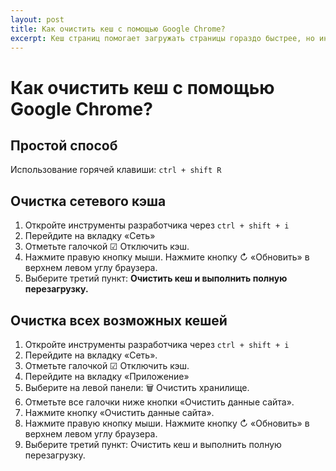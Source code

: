 ```yaml
---
layout: post
title: Как очистить кеш с помощью Google Chrome?
excerpt: Кеш страниц помогает загружать страницы гораздо быстрее, но иногда он может стать проблемой, вот нессколько способов для очистки устаревшего кеша.
---
```


# Как очистить кеш с помощью Google Chrome?

## Простой способ
Использование горячей клавиши: `ctrl + shift R`

## Очистка сетевого кэша
1. Откройте инструменты разработчика через `ctrl + shift + i`
2. Перейдите на вкладку «Сеть»
3. Отметьте галочкой ☑ Отключить кэш.
4. Нажмите правую кнопку мыши. Нажмите кнопку ↻ «Обновить» в верхнем левом углу браузера.
5. Выберите третий пункт: **Очистить кеш и выполнить полную перезагрузку.**

## Очистка всех возможных кешей
1. Откройте инструменты разработчика через `ctrl + shift + i`
2. Перейдите на вкладку «Сеть».
3. Отметьте галочкой ☑ Отключить кэш.
4. Перейдите на вкладку «Приложение»
5. Выберите на левой панели: 🗑️ Очистить хранилище.
7. Отметьте все галочки ниже кнопки «Очистить данные сайта».
8. Нажмите кнопку «Очистить данные сайта».
9. Нажмите правую кнопку мыши. Нажмите кнопку ↻ «Обновить» в верхнем левом углу браузера.
10. Выберите третий пункт: Очистить кеш и выполнить полную перезагрузку.
